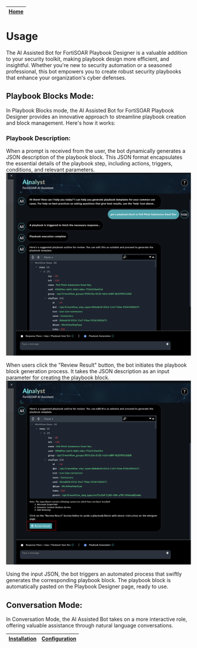 | [Home](../README.md) |
|----------------------|

# Usage

The AI Assisted Bot for FortiSOAR Playbook Designer is a valuable addition to your security toolkit, making playbook design more efficient, and insightful. Whether you're new to security automation or a seasoned professional, this bot empowers you to create robust security playbooks that enhance your organization's cyber defenses.

## Playbook Blocks Mode:

In Playbook Blocks mode, the AI Assisted Bot for FortiSOAR Playbook Designer provides an innovative approach to streamline playbook creation and block management. Here's how it works:

### Playbook Description:

When a prompt is received from the user, the bot dynamically generates a JSON description of the playbook block. This JSON format encapsulates the essential details of the playbook step, including actions, triggers, conditions, and relevant parameters.
![](./res/playbook_description.png)


When users click the "Review Result" button, the bot initiates the playbook block generation process. It takes the JSON description as an input parameter for creating the playbook block.
![](./res/playbook_description_reviewresults.png)


Using the input JSON, the bot triggers an automated process that swiftly generates the corresponding playbook block. The playbook block is automatically pasted on the Playbook Designer page, ready to use.

## Conversation Mode:
In Conversation Mode, the AI Assisted Bot takes on a more interactive role, offering valuable assistance through natural language conversations. 


| [Installation](./setup.md#installation) | [Configuration](./setup.md#configuration) |
|-----------------------------------------|-------------------------------------------|